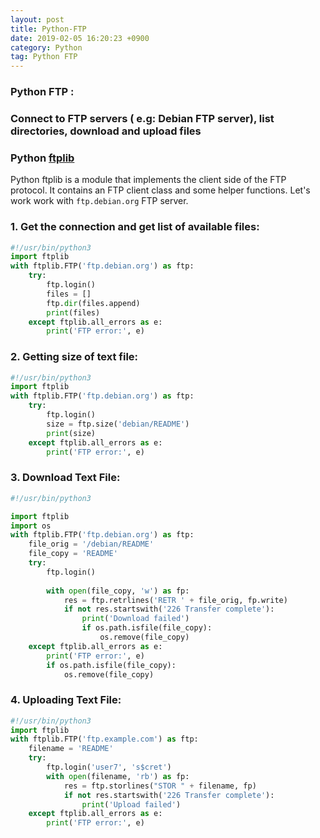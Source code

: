 ```yaml
---
layout: post 
title: Python-FTP
date: 2019-02-05 16:20:23 +0900 
category: Python 
tag: Python FTP 
---
```



### Python FTP :
###  Connect to FTP servers ( e.g: Debian FTP server), list directories, download and upload files

### Python [ftplib](https://pypi.org/project/pyftpdlib/)   

Python ftplib is a module that implements the client side of the FTP protocol. It contains an FTP client class and some helper functions.
Let's work work with ```ftp.debian.org``` FTP server.
 

### 1. Get the connection and get list of available files: 
```python
#!/usr/bin/python3
import ftplib
with ftplib.FTP('ftp.debian.org') as ftp:    
    try:
        ftp.login()  
        files = []
        ftp.dir(files.append)
        print(files)            
    except ftplib.all_errors as e:
        print('FTP error:', e)
```


### 2. Getting size of text file: 

```python
#!/usr/bin/python3
import ftplib 
with ftplib.FTP('ftp.debian.org') as ftp: 
    try:
        ftp.login()  
        size = ftp.size('debian/README')
        print(size)
    except ftplib.all_errors as e:
        print('FTP error:', e) 
```

### 3. Download Text File: 


```python
#!/usr/bin/python3

import ftplib 
import os
with ftplib.FTP('ftp.debian.org') as ftp:
    file_orig = '/debian/README'
    file_copy = 'README'    
    try:
        ftp.login()  
        
        with open(file_copy, 'w') as fp:           
            res = ftp.retrlines('RETR ' + file_orig, fp.write)            
            if not res.startswith('226 Transfer complete'):                
                print('Download failed')
                if os.path.isfile(file_copy):
                    os.remove(file_copy)          
    except ftplib.all_errors as e:
        print('FTP error:', e)         
        if os.path.isfile(file_copy):
            os.remove(file_copy)
```

### 4. Uploading Text File:
```python
#!/usr/bin/python3
import ftplib 
with ftplib.FTP('ftp.example.com') as ftp:    
    filename = 'README'    
    try:    
        ftp.login('user7', 's$cret')          
        with open(filename, 'rb') as fp:            
            res = ftp.storlines("STOR " + filename, fp)            
            if not res.startswith('226 Transfer complete'):            
                print('Upload failed')
    except ftplib.all_errors as e:
        print('FTP error:', e)
```


